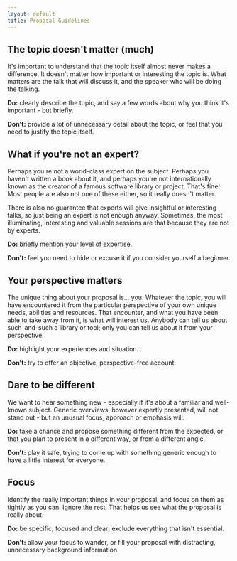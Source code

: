 ```yaml
---
layout: default
title: Proposal Guidelines
---
```

## The topic doesn't matter (much)
It's important to understand that the topic itself almost never makes a difference. It doesn't matter how important or interesting the topic is. What matters are the talk that will discuss it, and the speaker who will be doing the talking.

**Do:** clearly describe the topic, and say a few words about why you think it's important - but briefly. 

**Don't:** provide a lot of unnecessary detail about the topic, or feel that you need to justify the topic itself.

## What if you're not an expert?
Perhaps you're not a world-class expert on the subject. Perhaps you haven't written a book about it, and perhaps you're not internationally known as the creator of a famous software library or project. That's fine! Most people are also not one of these either, so it really doesn't matter.

There is also no guarantee that experts will give insightful or interesting talks, so just being an expert is not enough anyway. Sometimes, the most illuminating, interesting and valuable sessions are that because they are not by experts.

**Do:** briefly mention your level of expertise.

**Don't:** feel you need to hide or excuse it if you consider yourself a beginner.

## Your perspective matters
The unique thing about your proposal is... you. Whatever the topic, you will have encountered it from the particular perspective of your own unique needs, abilities and resources. That encounter, and what you have been able to take away from it, is what will interest us. Anybody can tell us about such-and-such a library or tool; only you can tell us about it from your perspective.

**Do:** highlight your experiences and situation.

**Don't:** try to offer an objective, perspective-free account.

## Dare to be different
We want to hear something new - especially if it's about a familiar and well-known subject. Generic overviews, however expertly presented, will not stand out - but an unusual focus, approach or emphasis will. 

**Do:** take a chance and propose something different from the expected, or that you plan to present in a different way, or from a different angle.

**Don't:** play it safe, trying to come up with something generic enough to have a little interest for everyone.

## Focus
Identify the really important things in your proposal, and focus on them as tightly as you can. Ignore the rest. That helps us see what the proposal is really about. 

**Do:** be specific, focused and clear; exclude everything that isn't essential.

**Don't:** allow your focus to wander, or fill your proposal with distracting, unnecessary background information.

